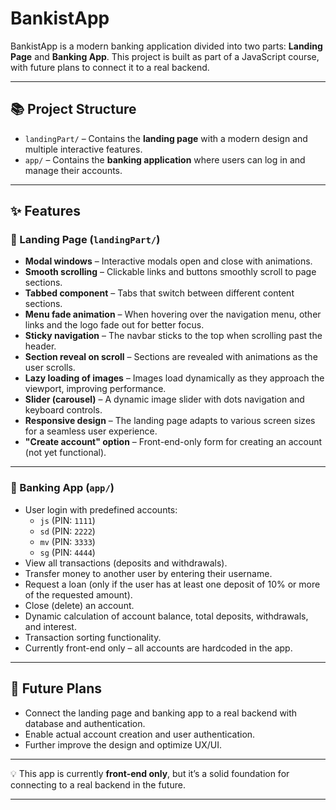 # BankistApp

BankistApp is a modern banking application divided into two parts: **Landing Page** and **Banking App**. This project is built as part of a JavaScript course, with future plans to connect it to a real backend.

---

## 📚 Project Structure

- `landingPart/` – Contains the **landing page** with a modern design and multiple interactive features.  
- `app/` – Contains the **banking application** where users can log in and manage their accounts.

---

## ✨ Features

### 🔸 Landing Page (`landingPart/`)
- **Modal windows** – Interactive modals open and close with animations.
- **Smooth scrolling** – Clickable links and buttons smoothly scroll to page sections.
- **Tabbed component** – Tabs that switch between different content sections.
- **Menu fade animation** – When hovering over the navigation menu, other links and the logo fade out for better focus.
- **Sticky navigation** – The navbar sticks to the top when scrolling past the header.
- **Section reveal on scroll** – Sections are revealed with animations as the user scrolls.
- **Lazy loading of images** – Images load dynamically as they approach the viewport, improving performance.
- **Slider (carousel)** – A dynamic image slider with dots navigation and keyboard controls.
- **Responsive design** – The landing page adapts to various screen sizes for a seamless user experience.
- **"Create account" option** – Front-end-only form for creating an account (not yet functional).

---

### 🔸 Banking App (`app/`)
- User login with predefined accounts:
  - `js` (PIN: `1111`)
  - `sd` (PIN: `2222`)
  - `mv` (PIN: `3333`)
  - `sg` (PIN: `4444`)
- View all transactions (deposits and withdrawals).
- Transfer money to another user by entering their username.
- Request a loan (only if the user has at least one deposit of 10% or more of the requested amount).
- Close (delete) an account.
- Dynamic calculation of account balance, total deposits, withdrawals, and interest.
- Transaction sorting functionality.
- Currently front-end only – all accounts are hardcoded in the app.

---

## 🚀 Future Plans
- Connect the landing page and banking app to a real backend with database and authentication.
- Enable actual account creation and user authentication.
- Further improve the design and optimize UX/UI.

---

💡 This app is currently **front-end only**, but it’s a solid foundation for connecting to a real backend in the future.

---
